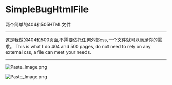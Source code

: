 # SimpleBugHtmlFile
两个简单的404和505HTML文件

------
这是我做的404和500页面,不需要依托任何外部css,一个文件就可以满足你的需求。
This is what I do 404 and 500 pages, do not need to rely on any external css, a file can meet your needs.

------

![Paste_Image.png](http://upload-images.jianshu.io/upload_images/3980526-136c50d274db6598.png?imageMogr2/auto-orient/strip%7CimageView2/2/w/1240)


![Paste_Image.png](http://upload-images.jianshu.io/upload_images/3980526-f895cba39c8ea024.png?imageMogr2/auto-orient/strip%7CimageView2/2/w/1240)
